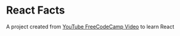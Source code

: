 # React Facts
A project created from [YouTube FreeCodeCamp Video](https://youtu.be/x4rFhThSX04?si=suAWmksm1Unn6Lmq) to learn React

